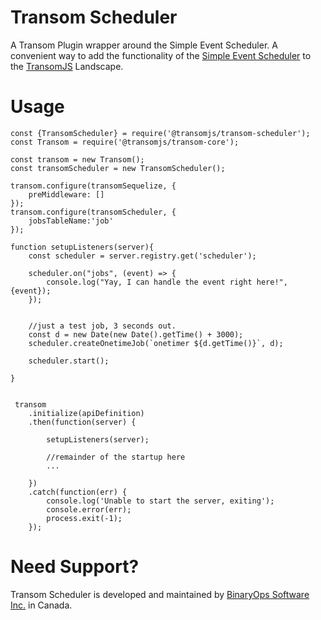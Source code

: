 # Transom Scheduler

A Transom Plugin wrapper around the Simple Event Scheduler. A convenient way to add the 
functionality of the [Simple Event Scheduler](https://www.npmjs.com/package/simple-event-scheduler) to the [TransomJS](https://transomjs.github.io/) Landscape.

# Usage

```
const {TransomScheduler} = require('@transomjs/transom-scheduler');
const Transom = require('@transomjs/transom-core');

const transom = new Transom();
const transomScheduler = new TransomScheduler();

transom.configure(transomSequelize, {
    preMiddleware: []    
});
transom.configure(transomScheduler, {
    jobsTableName:'job'
});

function setupListeners(server){
    const scheduler = server.registry.get('scheduler');

    scheduler.on("jobs", (event) => {
        console.log("Yay, I can handle the event right here!", {event});
    });


    //just a test job, 3 seconds out.
    const d = new Date(new Date().getTime() + 3000);
    scheduler.createOnetimeJob(`onetimer ${d.getTime()}`, d);

    scheduler.start();

}


 transom
    .initialize(apiDefinition)
    .then(function(server) {

        setupListeners(server);
       
        //remainder of the startup here
        ...

    })
    .catch(function(err) {
        console.log('Unable to start the server, exiting');
        console.error(err);
        process.exit(-1);
    });
```

# Need Support?
Transom Scheduler is developed and maintained by [BinaryOps Software Inc.](https://binaryops.ca) in Canada.

